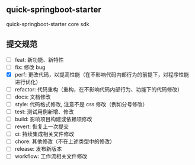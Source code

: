 ## quick-springboot-starter
quick-springboot-starter core sdk
## 提交规范
 - [ ] feat: 新功能、新特性
 - [ ] fix: 修改 bug
 - [x] perf: 更改代码，以提高性能（在不影响代码内部行为的前提下，对程序性能进行优化）
 - [ ] refactor: 代码重构（重构，在不影响代码内部行为、功能下的代码修改）
 - [ ] docs: 文档修改
 - [ ] style: 代码格式修改, 注意不是 css 修改（例如分号修改）
 - [ ] test: 测试用例新增、修改
 - [ ] build: 影响项目构建或依赖项修改
 - [ ] revert: 恢复上一次提交
 - [ ] ci: 持续集成相关文件修改
 - [ ] chore: 其他修改（不在上述类型中的修改）
 - [ ] release: 发布新版本 
 - [ ] workflow: 工作流相关文件修改
